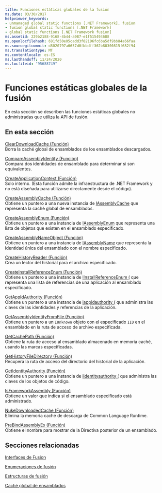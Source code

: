 ```yaml
---
title: Funciones estáticas globales de la fusión
ms.date: 03/30/2017
helpviewer_keywords:
- unmanaged global static functions [.NET Framework], fusion
- fusion global static functions [.NET Framework]
- global static functions [.NET Framework fusion]
ms.assetid: 229b2188-9168-4b44-a987-e1f515494688
ms.openlocfilehash: 691fd50e05cadd3f82196fc6ba5df9bb84a66faa
ms.sourcegitcommit: d8020797a6657d0fbbdff362b80300815f682f94
ms.translationtype: MT
ms.contentlocale: es-ES
ms.lasthandoff: 11/24/2020
ms.locfileid: "95688749"
---
```

# <a name="fusion-global-static-functions"></a>Funciones estáticas globales de la fusión

En esta sección se describen las funciones estáticas globales no administradas que utiliza la API de fusión.  
  
## <a name="in-this-section"></a>En esta sección  

 [ClearDownloadCache (Función)](cleardownloadcache-function.md)  
 Borra la caché global de ensamblados de los ensamblados descargados.  
  
 [CompareAssemblyIdentity (Función)](compareassemblyidentity-function.md)  
 Compara dos identidades de ensamblado para determinar si son equivalentes.  
  
 [CreateApplicationContext (Función)](createapplicationcontext-function.md)  
 Solo interno. (Esta función admite la infraestructura de .NET Framework y no está diseñada para utilizarse directamente desde el código).  
  
 [CreateAssemblyCache (Función)](createassemblycache-function.md)  
 Obtiene un puntero a una nueva instancia de [IAssemblyCache](iassemblycache-interface.md) que representa la caché global de ensamblados.  
  
 [CreateAssemblyEnum (Función)](createassemblyenum-function.md)  
 Obtiene un puntero a una instancia de [IAssemblyEnum](iassemblyenum-interface.md) que representa una lista de objetos que existen en el ensamblado especificado.  
  
 [CreateAssemblyNameObject (Función)](createassemblynameobject-function.md)  
 Obtiene un puntero a una instancia de [IAssemblyName](iassemblyname-interface.md) que representa la identidad única del ensamblado con el nombre especificado.  
  
 [CreateHistoryReader (Función)](createhistoryreader-function.md)  
 Crea un lector del historial para el archivo especificado.  
  
 [CreateInstallReferenceEnum (Función)](createinstallreferenceenum-function.md)  
 Obtiene un puntero a una instancia de [IInstallReferenceEnum (](iinstallreferenceenum-interface.md) que representa una lista de referencias de una aplicación al ensamblado especificado.  
  
 [GetAppIdAuthority (Función)](getappidauthority-function.md)  
 Obtiene un puntero a una instancia de [iappidauthority (](iappidauthority-interface.md) que administra las claves de las identidades y referencias de la aplicación.  
  
 [GetAssemblyIdentityFromFile (Función)](getassemblyidentityfromfile-function.md)  
 Obtiene un puntero a un `IUnknown` objeto con el especificado `IID` en el ensamblado en la ruta de acceso de archivo especificada.  
  
 [GetCachePath (Función)](getcachepath-function.md)  
 Obtiene la ruta de acceso al ensamblado almacenado en memoria caché, usando las marcas especificadas.  
  
 [GetHistoryFileDirectory (Función)](gethistoryfiledirectory-function.md)  
 Recupera la ruta de acceso del directorio del historial de la aplicación.  
  
 [GetIdentityAuthority (Función)](getidentityauthority-function.md)  
 Obtiene un puntero a una instancia de [iidentityauthority (](iidentityauthority-interface.md) que administra las claves de los objetos de código.  
  
 [IsFrameworkAssembly (Función)](isframeworkassembly-function.md)  
 Obtiene un valor que indica si el ensamblado especificado está administrado.  
  
 [NukeDownloadedCache (Función)](nukedownloadedcache-function.md)  
 Elimina la memoria caché de descarga de Common Language Runtime.  
  
 [PreBindAssemblyEx (Función)](prebindassemblyex-function.md)  
 Obtiene el nombre para mostrar de la Directiva posterior de un ensamblado.  
  
## <a name="related-sections"></a>Secciones relacionadas  

 [Interfaces de Fusion](fusion-interfaces.md)  
  
 [Enumeraciones de fusión](fusion-enumerations.md)  
  
 [Estructuras de fusión](fusion-structures.md)  
  
 [Caché global de ensamblados](../../app-domains/gac.md)
